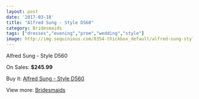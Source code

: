 ```yaml
---
layout: post
date: '2017-03-18'
title: "Alfred Sung - Style D560"
category: Bridesmaids
tags: ["dresses","evening","prom","wedding","style"]
image: http://img.sequinious.com/8354-thickbox_default/alfred-sung-style-d560.jpg
---
```

Alfred Sung - Style D560

On Sales: **$245.99**
<a href="https://www.sequinious.com/bridesmaids/3538-alfred-sung-style-d560.html"><amp-img layout="responsive" width="600" height="600" src="//img.sequinious.com/8354-thickbox_default/alfred-sung-style-d560.jpg" alt="Alfred Sung - Style D560 0" /></a>
<a href="https://www.sequinious.com/bridesmaids/3538-alfred-sung-style-d560.html"><amp-img layout="responsive" width="600" height="600" src="//img.sequinious.com/8355-thickbox_default/alfred-sung-style-d560.jpg" alt="Alfred Sung - Style D560 1" /></a>

Buy it: [Alfred Sung - Style D560](https://www.sequinious.com/bridesmaids/3538-alfred-sung-style-d560.html "Alfred Sung - Style D560")

View more: [Bridesmaids](https://www.sequinious.com/3-bridesmaids "Bridesmaids")